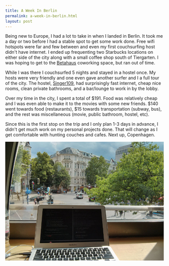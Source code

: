 ```yaml
---
title: A Week In Berlin
permalink: a-week-in-berlin.html
layout: post
---
```


Being new to Europe, I had a lot to take in when I landed in Berlin. It took me a day or two before I had a stable spot to get some work done. Free wifi hotspots were far and few between and even my first couchsurfing host didn't have internet. I ended up frequenting two Starbucks locations on either side of the city along with a small coffee shop south of Tiergarten. I was hoping to get to the [Betahaus](http://betahaus.de/) coworking space, but ran out of time.

While I was there I couchsurfed 5 nights and stayed in a hostel once. My hosts were very friendly and one even gave another surfer and I a full tour of the city. The hostel, [Singer109](http://singer109.com), had surprisingly fast internet, cheap nice rooms, clean private bathrooms, and a bar/lounge to work in by the lobby.

Over my time in the city, I spent a total of $191. Food was relatively cheap and I was even able to make it to the movies with some new friends. $140 went towards food (restaurants), $15 towards transportation (subway, bus), and the rest was miscellaneous (movie, public bathroom, hostel, etc).

<p>Since this is the first stop on the trip and I only plan 1-3 days in advance, I didn't get much work on my personal projects done. That will change as I get comfortable with hunting couches and cafes. Next up, Copenhagen.</p>

<div class='text-center'>
<a href='http://www.flickr.com/photos/reustle/9343669826/' target='_blank'><img class='img-rounded' alt='A cafe in Berlin' src='/static/resources/berlin.jpg'/></a>
</div>

